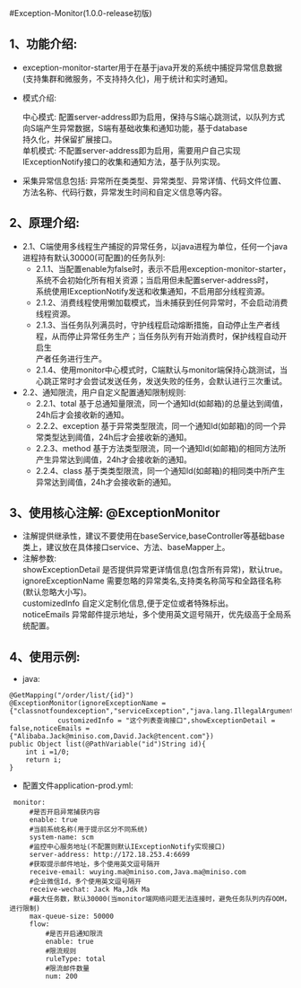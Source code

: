 #Exception-Monitor(1.0.0-release初版)

## 1、功能介绍: 
   * exception-monitor-starter用于在基于java开发的系统中捕捉异常信息数据(支持集群和微服务，不支持持久化)，用于统计和实时通知。
   * 模式介绍:
   
     中心模式: 配置server-address即为启用，保持与S端心跳测试，以队列方式向S端产生异常数据，S端有基础收集和通知功能，基于database<br/>
     持久化，并保留扩展接口。<br/>
     单机模式: 不配置server-address即为启用，需要用户自己实现IExceptionNotify接口的收集和通知方法，基于队列实现。
     
   * 采集异常信息包括: 异常所在类类型、异常类型、异常详情、代码文件位置、方法名称、代码行数，异常发生时间和自定义信息等内容。
    
## 2、原理介绍:
   * 2.1、C端使用多线程生产捕捉的异常任务，以java进程为单位，任何一个java进程持有默认30000(可配置)的任务队列: 
      * 2.1.1、当配置enable为false时，表示不启用exception-monitor-starter，系统不会初始化所有相关资源；当启用但未配置server-address时，<br/>
        系统使用IExceptionNotify发送和收集通知，不启用部分线程资源。<br/>
      * 2.1.2、消费线程使用懒加载模式，当未捕获到任何异常时，不会启动消费线程资源。
      * 2.1.3、当任务队列满员时，守护线程启动熔断措施，自动停止生产者线程，从而停止异常任务生产；当任务队列有开始消费时，保护线程自动开启生<br/>
        产者任务进行生产。<br/>
      * 2.1.4、使用monitor中心模式时，C端默认与monitor端保持心跳测试，当心跳正常时才会尝试发送任务，发送失败的任务，会默认进行三次重试。<br/>
   * 2.2、通知限流，用户自定义配置通知限制规则:<br/>
      * 2.2.1、total  基于总通知量限流，同一个通知Id(如邮箱)的总量达到阈值，24h后才会接收新的通知。<br/>
      * 2.2.2、exception  基于异常类型限流，同一个通知Id(如邮箱)的同一个异常类型达到阈值，24h后才会接收新的通知。<br/>
      * 2.2.3、method  基于方法类型限流，同一个通知Id(如邮箱)的相同方法所产生异常达到阈值，24h才会接收新的通知。<br/>
      * 2.2.4、class  基于类类型限流，同一个通知Id(如邮箱)的相同类中所产生异常达到阈值，24h才会接收新的通知。<br/>
   
## 3、使用核心注解: @ExceptionMonitor
   * 注解提供继承性，建议不要使用在baseService,baseController等基础base类上，建议放在具体接口service、方法、baseMapper上。
   * 注解参数: <br/>
     showExceptionDetail    是否提供异常更详情信息(包含所有异常)，默认true。<br/>
     ignoreExceptionName    需要忽略的异常类名,支持类名称简写和全路径名称(默认忽略大小写)。<br/>
     customizedInfo         自定义定制化信息,便于定位或者特殊标出。<br/>
     noticeEmails           异常邮件提示地址，多个使用英文逗号隔开，优先级高于全局系统配置。<br/>
## 4、使用示例:
   * java:
   ````
   @GetMapping("/order/list/{id}")
   @ExceptionMonitor(ignoreExceptionName = {"classnotfoundexception","serviceException","java.lang.IllegalArgumentException"},
               customizedInfo = "这个列表查询接口",showExceptionDetail = false,noticeEmails = {"Alibaba.Jack@miniso.com,David.Jack@tencent.com"})
   public Object list(@PathVariable("id")String id){
       int i =1/0;
       return i;
   }
   ````
   
   * 配置文件application-prod.yml:
   ````
    monitor:
        #是否开启异常捕获内容
        enable: true
        #当前系统名称(用于提示区分不同系统)
        system-name: scm
        #监控中心服务地址(不配置则默认IExceptionNotify实现接口)
        server-address: http://172.18.253.4:6699
        #获取提示邮件地址，多个使用英文逗号隔开
        receive-email: wuying.ma@miniso.com,Java.ma@miniso.com
        #企业微信Id，多个使用英文逗号隔开
        receive-wechat: Jack Ma,Jdk Ma
        #最大任务数，默认30000(当monitor端网络问题无法连接时，避免任务队列内存OOM，进行限制)
        max-queue-size: 50000
        flow:
            #是否开启通知限流
            enable: true
            #限流规则
            ruleType: total
            #限流邮件数量
            num: 200
   ```` 
   